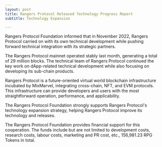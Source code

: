```yaml
---
layout: post
title: Rangers Protocol Released Technology Progress Report
subtitle: Technology Expansion

---
```


Rangers Protocol Foundation informed that in November 2022, Rangers Protocol carried on with its own technical development while pushing forward technical integration with its strategic partners. 

The Rangers Protocol mainnet operated stably last month, generating a total of 29 million blocks. The technical team of Rangers Protocol continued the key work on dApp-related technical development while also focusing on developing its sub-chain products.

Rangers Protocol is a future-oriented virtual world blockchain infrastructure incubated by MixMarvel, integrating cross-chain, NFT, and EVM protocols. This infrastructure can provide developers and users with the most straightforward operation, performance, and applicability. 

The Rangers Protocol Foundation strongly supports Rangers Protocol's technology expansion strategy, helping Rangers Protocol improve its technology and releases. 

The Rangers Protocol Foundation provides financial support for this cooperation. The funds include but are not limited to development costs, research costs, labour costs, marketing and PR cost, etc., 156,981.23 RPG Tokens in total. 

